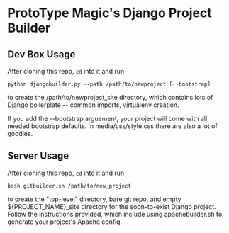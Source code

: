 ProtoType Magic's Django Project Builder
========================================

## Dev Box Usage

After cloning this repo, `cd` into it and run

    python djangobuilder.py --path /path/to/newproject [--bootstrap] 

to create the /path/to/newproject_site directory, which
contains lots of Django boilerplate -- common imports, virtualenv
creation.

If you add the --bootstrap arguement, your project will come with all
needed bootstrap defaults. In media/css/style.css there are also a lot
of goodies.


## Server Usage

After cloning this repo, `cd` into it and run

    bash gitbuilder.sh /path/to/new_project

to create the "top-level" directory, bare git repo, and empty
${PROJECT_NAME}_site directory for the soon-to-exist Django project.
Follow the instructions provided, which include using apachebuilder.sh
to generate your project's Apache config.
